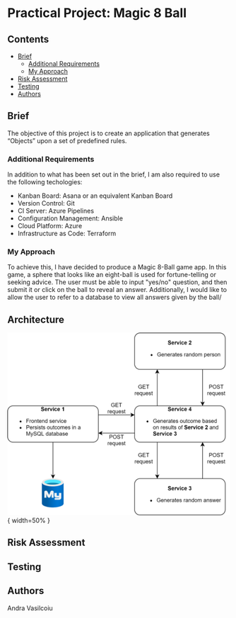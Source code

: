 # Practical Project: Magic 8 Ball

## Contents
* [Brief](#brief)
   * [Additional Requirements](#additional-requirements)
   * [My Approach](#my-approach)
* [Risk Assessment](#risk-assessment)
* [Testing](#testing)
* [Authors](#authors)

## Brief
The objective of this project is to create an application that generates “Objects” upon a set of predefined rules.

### Additional Requirements
In addition to what has been set out in the brief, I am also required to use the following techologies:
* Kanban Board: Asana or an equivalent Kanban Board
* Version Control: Git
* CI Server: Azure Pipelines
* Configuration Management: Ansible
* Cloud Platform: Azure
* Infrastructure as Code: Terraform

### My Approach
To achieve this, I have decided to produce a Magic 8-Ball game app. In this game, a sphere that looks like an eight-ball is used for fortune-telling or seeking advice. 
The user must be able to input "yes/no" question, and then submit it or click on the ball to reveal an answer.
Additionally, I would like to allow the user to refer to a database to view all answers given by the ball/

## Architecture
![Services](https://github.com/Andra1609/Magic8Ball/blob/main/images/services-diagram.png?raw=true){ width=50% }

## Risk Assessment

## Testing

## Authors
Andra Vasilcoiu
